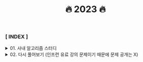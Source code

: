 <div align="center">

<h1>🔥 2023 🔥 </h1>

</div>

<br>

### **[ INDEX ]**

<details>
<summary>01. 사내 알고리즘 스터디</summary>

1. [개인정보 수집 유효기간](사내_알고리즘_스터디/개인정보_수집_유효기간/code.md)
2. [두 큐 합 같게 만들기](사내_알고리즘_스터디/두_큐_합_같게_만들기/code.md)
3. [성격 유형 검사하기](사내_알고리즘_스터디/성격_유형_검사하기/code.md)
4. [이모티콘 할인행사](사내_알고리즘_스터디/이모티콘_할인행사/code.md)
5. [택배 배달과 수거하기](사내_알고리즘_스터디/택배_배달과_수거하기/code.md)
6. [주차 요금 계산](사내_알고리즘_스터디/주차_요금_계산/code.md)
7. [행렬 테두리 회전하기](사내_알고리즘_스터디/행렬_테두리_회전하기/code.md)

</details>
<details>
<summary>02. 다시 풀어보기 (인프런 유료 강의 문제이기 때문에 문제 공개는 X) </summary>

**String(문자열)**
1. [문자 찾기](다시_풀어보기/section_01/문자_찾기/Main.java)
2. [대소문자 변환](다시_풀어보기/section_01/대소문자_변환/Main.java)
3. [문장 속 단어](다시_풀어보기/section_01/문장_속_단어/Main.java)
4. [단어 뒤집기](다시_풀어보기/section_01/단어_뒤집기/Main.java)
5. [특정 문자 뒤집기](다시_풀어보기/section_01/특정_문자_뒤집기/Main.java)
6. [중복 문자 제거](다시_풀어보기/section_01/중복_문자_제거/Main.java)
7. [회문 문자열](다시_풀어보기/section_01/회문_문자열/Main.java)
</details>